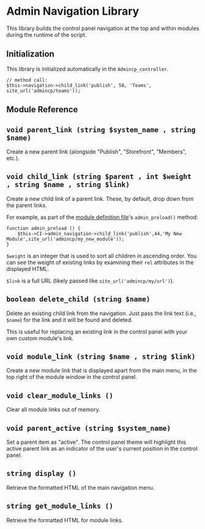 # Admin Navigation Library

This library builds the control panel navigation at the top and within modules during the runtime of the script.

## Initialization

This library is initialized automatically in the `Admincp_controller`.

```
// method call:
$this->navigation->child_link('publish', 50, 'Teams', site_url('admincp/teams'));
```

## Module Reference

## `void parent_link (string $system_name , string $name)`

Create a new parent link (alongside "Publish", "Storefront", "Members", etc.).

## `void child_link (string $parent , int $weight , string $name , string $link)`

Create a new child link of a parent link.  These, by default, drop down from the parent links.

For example, as part of the [module definition file](/docs/developers/modules.md)'s `admin_preload()` method:

```
function admin_preload () {
	$this->CI->admin_navigation->child_link('publish',44,'My New Module',site_url('admincp/my_new_module'));
}
```

`$weight` is an integer that is used to sort all children in ascending order.  You can see the weight of existing links by examining their `rel` attributes in the displayed HTML.

`$link` is a full URL (likely passed like `site_url('admincp/my/url')`).

## `boolean delete_child (string $name)`

Delete an existing child link from the navigation.  Just pass the link text (i.e., `$name`) for the link and it will be found and deleted.

This is useful for replacing an existing link in the control panel with your own custom module's link.

## `void module_link (string $name , string $link)`

Create a new module link that is displayed apart from the main menu, in the top right of the module window in the control panel.

## `void clear_module_links ()`

Clear all module links out of memory.

## `void parent_active (string $system_name)`

Set a parent item as "active".  The control panel theme will highlight this active parent link as an indicator of the user's current position in the control panel.

## `string display ()`

Retrieve the formatted HTML of the main navigation menu.

## `string get_module_links ()`

Retrieve the formatted HTML for module links.